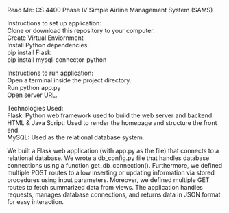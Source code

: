 Read Me: CS 4400 Phase IV Simple Airline Management System (SAMS)

Instructions to set up application:  
Clone or download this repository to your computer.  
Create Virtual Enviornment  
Install Python dependencies:  
pip install Flask  
pip install mysql-connector-python  

Instructions to run application:  
Open a terminal inside the project directory.  
Run python app.py  
Open server URL.  

Technologies Used:  
Flask: Python web framework used to build the web server and backend.  
HTML & Java Script: Used to render the homepage and structure the front end.  
MySQL: Used as the relational database system.  

We built a Flask web application (with app.py as the file) that connects to a relational database. We wrote a db_config.py file that handles database connections using a function get_db_connection(). Furthermore, we defined multiple POST routes to allow inserting or updating information via stored procedures using input parameters. Moreover, we defined multiple GET routes to fetch summarized data from views. The application handles requests, manages database connections, and returns data in JSON format for easy interaction.

